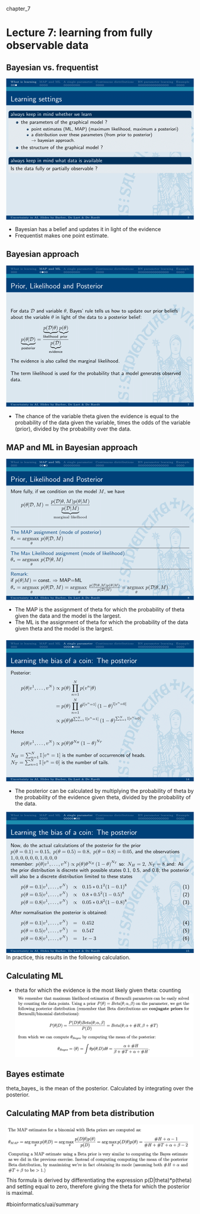 chapter_7


# Lecture 7: learning from fully observable data
## Bayesian vs. frequentist
![](chapter_7/image342.png)
* Bayesian has a belief and updates it in light of the evidence
* Frequentist makes one point estimate.


## Bayesian approach
![](chapter_7/image344.png)
* The chance of the variable theta given the evidence is equal to the probability of the data given the variable, times the odds of the variable (prior), divided by the probability over the data.

## MAP and ML in Bayesian approach
![](chapter_7/image345.png)
* The MAP is the assignment of theta for which the probability of theta given the data and the model is the largest.
* The ML is the assignment of theta for which the probability of the data given theta and the model is the largest.

### 
![](chapter_7/image355.png)
* The posterior can be calculated by multiplying the probability of theta by the probability of the evidence given theta, divided by the probability of the data.

![](chapter_7/image357.png)In practice, this results in the following calculation.

## Calculating ML
* theta for which the evidence is the most likely given theta: counting
![](chapter_7/Screenshot%202022-01-19%20at%2016.23.41.png)

## Bayes estimate
theta_bayes_ is the mean of the posterior. Calculated by integrating over the posterior.

## Calculating MAP from beta distribution
![](chapter_7/Screenshot%202022-01-19%20at%2016.19.01.png)
This formula is derived by differentiating the expression p(D|theta)*p(theta) and setting equal to zero, therefore giving the theta for which the posterior is maximal.










#bioinformatics/uai/summary